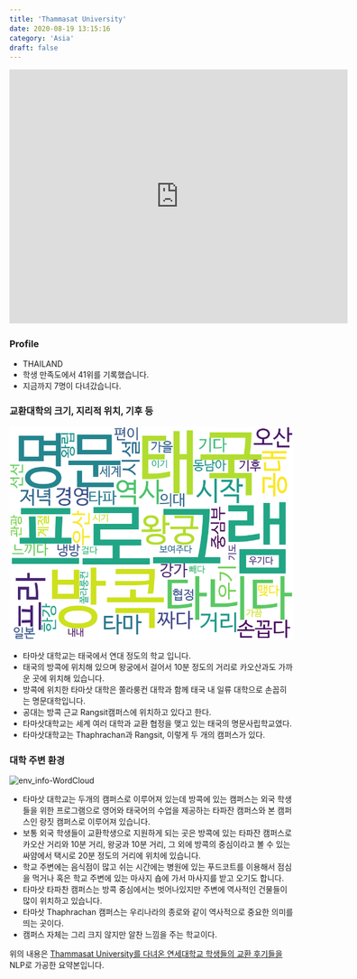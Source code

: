 ```yaml
---
title: 'Thammasat University'
date: 2020-08-19 13:15:16
category: 'Asia'
draft: false
---
```


<iframe
width="600"
height="450"
frameborder="0" style="border:0"
src="https://www.google.com/maps/embed/v1/place?key=AIzaSyC9e1AME-pVmWC4hBpFdu5S4dKzyepa3HQ&q=Thammasat+University&center=13.757427900000001,100.4899827&zoom=14" allowfullscreen>
</iframe>

### Profile

* THAILAND
* 학생 만족도에서 41위를 기록했습니다.
* 지금까지 7명이 다녀갔습니다. 

### 교환대학의 크기, 지리적 위치, 기후 등

![gen_info-WordCloud](../univ_wordclouds_okt/gen_info/TH000003_gen_info_okt.png)

* 타마삿 대학교는 태국에서 연대 정도의 학교 입니다.
* 태국의 방콕에 위치해 있으며 왕궁에서 걸어서 10분 정도의 거리로 카오산과도 가까운 곳에 위치해 있습니다.
* 방콕에 위치한 타마삿 대학은 쫄라룽컨 대학과 함께 태국 내 일류 대학으로 손꼽히는 명문대학입니다.
* 공대는 방콕 근교 Rangsit캠퍼스에 위치하고 있다고 한다.
* 타마삿대학교는 세계 여러 대학과 교환 협정을 맺고 있는 태국의 명문사립학교였다.
* 타마삿대학교는 Thaphrachan과 Rangsit, 이렇게 두 개의 캠퍼스가 있다.


### 대학 주변 환경

![env_info-WordCloud](../univ_wordclouds_okt/env_info/TH000003_env_info_okt.png)

* 타마삿 대학교는 두개의 캠퍼스로 이루어져 있는데 방콕에 있는 캠퍼스는 외국 학생들을 위한 프로그램으로 영어와 태국어의 수업을 제공하는 타파잔 캠퍼스와 본 캠퍼스인 랑짓 캠퍼스로 이루어져 있습니다.
* 보통 외국 학생들이 교환학생으로 지원하게 되는 곳은 방콕에 있는 타파잔 캠퍼스로 카오산 거리와 10분 거리, 왕궁과 10분 거리, 그 외에 방콕의 중심이라고 볼 수 있는 싸얌에서 택시로 20분 정도의 거리에 위치에 있습니다.
* 학교 주변에는 음식점이 많고 쉬는 시간에는 병원에 있는 푸드코트를 이용해서 점심을 먹거나 혹은 학교 주변에 있는 마사지 숍에 가서 마사지를 받고 오기도 합니다.
* 타마삿 타파찬 캠퍼스는 방콕 중심에서는 벗어나있지만 주변에 역사적인 건물들이 많이 위치하고 있습니다.
* 타마삿 Thaphrachan 캠퍼스는 우리나라의 종로와 같이 역사적으로 중요한 의미를 띄는 곳이다.
* 캠퍼스 자체는 그리 크지 않지만 알찬 느낌을 주는 학교이다.


위의 내용은 [Thammasat University를 다녀온 연세대학교 학생들의 교환 후기들을](http://oia.yonsei.ac.kr/partner/expReport.asp?ucode=TH000003&bgbn=A) NLP로 가공한 요약본입니다. 
